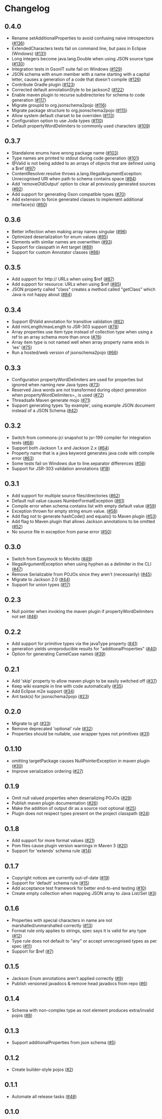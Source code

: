 # Changelog

## 0.4.0
* Rename setAdditionalProperties to avoid confusing naive introspectors ([#136](https://api.github.com/repos/joelittlejohn/jsonschema2pojo/issues/136))
* ExtendedCharacters tests fail on command line, but pass in Eclipse (Windows) ([#131](https://api.github.com/repos/joelittlejohn/jsonschema2pojo/issues/131))
* Long integers become java.lang.Double when using JSON source type ([#130](https://api.github.com/repos/joelittlejohn/jsonschema2pojo/issues/130))
* Integration tests in GsonIT suite fail on Windows ([#129](https://api.github.com/repos/joelittlejohn/jsonschema2pojo/issues/129))
* JSON schema with enum member with a name starting with a capital letter, causes a generation of a code that doesn't compile ([#126](https://api.github.com/repos/joelittlejohn/jsonschema2pojo/issues/126))
* Contribute Gradle plugin ([#123](https://api.github.com/repos/joelittlejohn/jsonschema2pojo/issues/123))
* Corrected default annotationStyle to be jackson2 ([#122](https://api.github.com/repos/joelittlejohn/jsonschema2pojo/issues/122))
* Enable maven plugin to recurse subdirectories for schema to code generation ([#117](https://api.github.com/repos/joelittlejohn/jsonschema2pojo/issues/117))
* Migrate groupId to org.jsonschema2pojo ([#116](https://api.github.com/repos/joelittlejohn/jsonschema2pojo/issues/116))
* Migrate package structure to org.jsonschema2pojo ([#115](https://api.github.com/repos/joelittlejohn/jsonschema2pojo/issues/115))
* Allow system default charset to be overriden ([#113](https://api.github.com/repos/joelittlejohn/jsonschema2pojo/issues/113))
* Configuration option to use Joda types ([#110](https://api.github.com/repos/joelittlejohn/jsonschema2pojo/issues/110))
* Default propertyWordDelimiters to commonly used characters ([#109](https://api.github.com/repos/joelittlejohn/jsonschema2pojo/issues/109))

## 0.3.7
* Standalone enums have wrong package name ([#103](https://api.github.com/repos/joelittlejohn/jsonschema2pojo/issues/103))
* Type names are printed to stdout during code generation ([#101](https://api.github.com/repos/joelittlejohn/jsonschema2pojo/issues/101))
* @Valid is not being added to an arrays of objects that are defined using a $ref ([#97](https://api.github.com/repos/joelittlejohn/jsonschema2pojo/issues/97))
* ContentResolver.resolve throws a.lang.IllegalArgumentException: Unrecognised URI when path to schema contains space ([#94](https://api.github.com/repos/joelittlejohn/jsonschema2pojo/issues/94))
* Add 'removeOldOutput' option to clear all previously generated sources ([#92](https://api.github.com/repos/joelittlejohn/jsonschema2pojo/issues/92))
* Add support for generating Gson compatible types ([#70](https://api.github.com/repos/joelittlejohn/jsonschema2pojo/issues/70))
* Add extension to force generated classes to implement additional interface(s)  ([#60](https://api.github.com/repos/joelittlejohn/jsonschema2pojo/issues/60))

## 0.3.6
* Better inflection when making array names singular ([#96](https://api.github.com/repos/joelittlejohn/jsonschema2pojo/issues/96))
* Optimized deserialization for enum values ([#95](https://api.github.com/repos/joelittlejohn/jsonschema2pojo/issues/95))
* Elements with similar names are overwritten ([#93](https://api.github.com/repos/joelittlejohn/jsonschema2pojo/issues/93))
* Support for classpath in Ant target ([#89](https://api.github.com/repos/joelittlejohn/jsonschema2pojo/issues/89))
* Support for custom Annotator classes ([#86](https://api.github.com/repos/joelittlejohn/jsonschema2pojo/issues/86))

## 0.3.5
* Add support for http:// URLs when using $ref ([#87](https://api.github.com/repos/joelittlejohn/jsonschema2pojo/issues/87))
* Add support for resource: URLs when using $ref ([#85](https://api.github.com/repos/joelittlejohn/jsonschema2pojo/issues/85))
* JSON property called "class" creates a method called "getClass" which Java is not happy about ([#84](https://api.github.com/repos/joelittlejohn/jsonschema2pojo/issues/84))

## 0.3.4
* Support @Valid annotation for transitive validation ([#82](https://api.github.com/repos/joelittlejohn/jsonschema2pojo/issues/82))
* Add minLength/maxLength to JSR-303 support ([#78](https://api.github.com/repos/joelittlejohn/jsonschema2pojo/issues/78))
* Array properties use item type instead of collection type when using a ref to an array schema more than once ([#76](https://api.github.com/repos/joelittlejohn/jsonschema2pojo/issues/76))
* Array item type is not named well when array property name ends in 'ies' ([#75](https://api.github.com/repos/joelittlejohn/jsonschema2pojo/issues/75))
* Run a hosted/web version of jsonschema2pojo ([#66](https://api.github.com/repos/joelittlejohn/jsonschema2pojo/issues/66))

## 0.3.3
* Configuration propertyWordDelimiters are used for properties but ignored when naming new Java types ([#73](https://api.github.com/repos/joelittlejohn/jsonschema2pojo/issues/73))
* Reserved Java words are not transformed during object generation when propertyWordDelimiters=_ is used ([#72](https://api.github.com/repos/joelittlejohn/jsonschema2pojo/issues/72))
* Threadsafe Maven generate mojo ([#71](https://api.github.com/repos/joelittlejohn/jsonschema2pojo/issues/71))
* Support generating types 'by example', using example JSON document instead of a JSON Schema ([#42](https://api.github.com/repos/joelittlejohn/jsonschema2pojo/issues/42))

## 0.3.2
* Switch from commons-jci snapshot to jsr-199 compiler for integration tests ([#68](https://api.github.com/repos/joelittlejohn/jsonschema2pojo/issues/68))
* Support both Jackson 1.x and Jackson 2.x ([#64](https://api.github.com/repos/joelittlejohn/jsonschema2pojo/issues/64))
* Property name that is a java keyword generates java code with compile error ([#63](https://api.github.com/repos/joelittlejohn/jsonschema2pojo/issues/63))
* Some tests fail on Windows due to line.separator differences ([#56](https://api.github.com/repos/joelittlejohn/jsonschema2pojo/issues/56))
* Support for JSR-303 validation annotations ([#18](https://api.github.com/repos/joelittlejohn/jsonschema2pojo/issues/18))

## 0.3.1
* Add support for multiple source files/directories ([#62](https://api.github.com/repos/joelittlejohn/jsonschema2pojo/issues/62))
* Default null value causes NumberFormatException ([#61](https://api.github.com/repos/joelittlejohn/jsonschema2pojo/issues/61))
* Compile error when schema contains list with empty default value ([#59](https://api.github.com/repos/joelittlejohn/jsonschema2pojo/issues/59))
* Exception thrown for empty string enum value. ([#58](https://api.github.com/repos/joelittlejohn/jsonschema2pojo/issues/58))
* Add flag not to generate hashCode() and equals() to Maven plugin ([#53](https://api.github.com/repos/joelittlejohn/jsonschema2pojo/issues/53))
* Add flag to Maven plugin that allows Jackson annotations to be omitted ([#52](https://api.github.com/repos/joelittlejohn/jsonschema2pojo/issues/52))
* No source file in exception from parse error ([#50](https://api.github.com/repos/joelittlejohn/jsonschema2pojo/issues/50))

## 0.3.0
* Switch from Easymock to Mockito ([#49](https://api.github.com/repos/joelittlejohn/jsonschema2pojo/issues/49))
* IllegalArgumentException when using hyphen as a delimiter in the CLI ([#47](https://api.github.com/repos/joelittlejohn/jsonschema2pojo/issues/47))
* Remove Serializable from POJOs since they aren't (necessarily) ([#45](https://api.github.com/repos/joelittlejohn/jsonschema2pojo/issues/45))
* Migrate to Jackson 2.0 ([#44](https://api.github.com/repos/joelittlejohn/jsonschema2pojo/issues/44))
* Support for union types ([#17](https://api.github.com/repos/joelittlejohn/jsonschema2pojo/issues/17))

## 0.2.3
* Null pointer when invoking the maven plugin if propertyWordDelimiters not set ([#46](https://api.github.com/repos/joelittlejohn/jsonschema2pojo/issues/46))

## 0.2.2
* Add support for primitive types via the javaType property ([#41](https://api.github.com/repos/joelittlejohn/jsonschema2pojo/issues/41))
* generation yields unreproducible results for "additionalProperties" ([#40](https://api.github.com/repos/joelittlejohn/jsonschema2pojo/issues/40))
* Option for generating CamelCase names ([#39](https://api.github.com/repos/joelittlejohn/jsonschema2pojo/issues/39))

## 0.2.1
* Add 'skip' property to allow maven plugin to be easily switched off ([#37](https://api.github.com/repos/joelittlejohn/jsonschema2pojo/issues/37))
* Keep wiki example in line with code automatically ([#35](https://api.github.com/repos/joelittlejohn/jsonschema2pojo/issues/35))
* Add Eclipse m2e support ([#34](https://api.github.com/repos/joelittlejohn/jsonschema2pojo/issues/34))
* Ant task(s) for jsonschema2pojo ([#23](https://api.github.com/repos/joelittlejohn/jsonschema2pojo/issues/23))

## 0.2.0
* Migrate to git ([#33](https://api.github.com/repos/joelittlejohn/jsonschema2pojo/issues/33))
* Remove deprecated 'optional' rule ([#32](https://api.github.com/repos/joelittlejohn/jsonschema2pojo/issues/32))
* Properties should be nullable, use wrapper types not primitives ([#31](https://api.github.com/repos/joelittlejohn/jsonschema2pojo/issues/31))

## 0.1.10
* omitting targetPackage causes NullPointerException in maven plugin ([#30](https://api.github.com/repos/joelittlejohn/jsonschema2pojo/issues/30))
* Improve serialization ordering ([#27](https://api.github.com/repos/joelittlejohn/jsonschema2pojo/issues/27))

## 0.1.9
* Omit null valued properties when deserializing POJOs ([#29](https://api.github.com/repos/joelittlejohn/jsonschema2pojo/issues/29))
* Publish maven plugin documentation ([#26](https://api.github.com/repos/joelittlejohn/jsonschema2pojo/issues/26))
* Make the addition of output dir as a source root optional ([#25](https://api.github.com/repos/joelittlejohn/jsonschema2pojo/issues/25))
* Plugin does not respect types present on the project classpath ([#24](https://api.github.com/repos/joelittlejohn/jsonschema2pojo/issues/24))

## 0.1.8
* Add support for more format values ([#21](https://api.github.com/repos/joelittlejohn/jsonschema2pojo/issues/21))
* Pom files cause plugin version warnings in Maven 3 ([#20](https://api.github.com/repos/joelittlejohn/jsonschema2pojo/issues/20))
* Support for 'extends' schema rule ([#14](https://api.github.com/repos/joelittlejohn/jsonschema2pojo/issues/14))

## 0.1.7
* Copyright notices are currently out-of-date ([#19](https://api.github.com/repos/joelittlejohn/jsonschema2pojo/issues/19))
* Support for 'default' schema rule ([#15](https://api.github.com/repos/joelittlejohn/jsonschema2pojo/issues/15))
* Add acceptance test framework for better end-to-end testing ([#10](https://api.github.com/repos/joelittlejohn/jsonschema2pojo/issues/10))
* Create empty collection when mapping JSON array to Java List/Set ([#3](https://api.github.com/repos/joelittlejohn/jsonschema2pojo/issues/3))

## 0.1.6
* Properties with special characters in name are not marshalled/unmarshalled correctly ([#13](https://api.github.com/repos/joelittlejohn/jsonschema2pojo/issues/13))
* Format rule only applies to strings, spec says it is valid for any type ([#12](https://api.github.com/repos/joelittlejohn/jsonschema2pojo/issues/12))
* Type rule does not default to "any" or accept unrecognised types as per spec ([#11](https://api.github.com/repos/joelittlejohn/jsonschema2pojo/issues/11))
* Support for $ref ([#7](https://api.github.com/repos/joelittlejohn/jsonschema2pojo/issues/7))

## 0.1.5
* Jackson Enum annotations aren't applied correctly ([#9](https://api.github.com/repos/joelittlejohn/jsonschema2pojo/issues/9))
* Publish versioned javadocs & remove head javadocs from repo ([#6](https://api.github.com/repos/joelittlejohn/jsonschema2pojo/issues/6))

## 0.1.4
* Schema with non-complex type as root element produces extra/invalid pojos ([#8](https://api.github.com/repos/joelittlejohn/jsonschema2pojo/issues/8))

## 0.1.3
* Support additionalProperties from json schema ([#5](https://api.github.com/repos/joelittlejohn/jsonschema2pojo/issues/5))

## 0.1.2
* Create builder-style pojos ([#2](https://api.github.com/repos/joelittlejohn/jsonschema2pojo/issues/2))

## 0.1.1
* Automate all release tasks ([#48](https://api.github.com/repos/joelittlejohn/jsonschema2pojo/issues/48))

## 0.1.0
